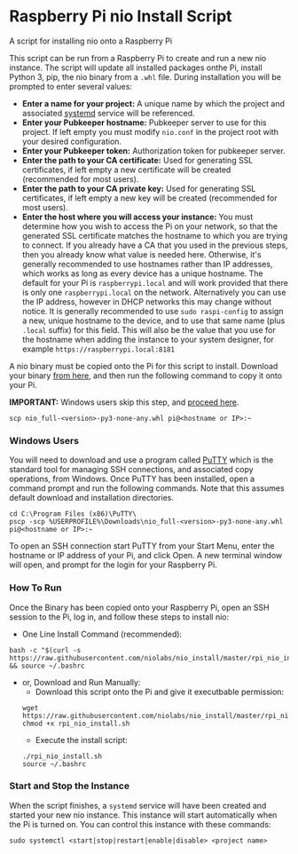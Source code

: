 # Raspberry Pi nio Install Script
A script for installing nio onto a Raspberry Pi

This script can be run from a Raspberry Pi to create and run a new nio instance. The script will update all installed packages onthe Pi, install Python 3, pip, the nio binary from a `.whl` file. During installation you will be prompted to enter several values:

* **Enter a name for your project:** A unique name by which the project and associated [systemd](https://manpages.debian.org/stretch/systemd/systemd.service.5.en.html) service will be referenced.
* **Enter your Pubkeeper hostname:** Pubkeeper server to use for this project. If left empty you must modify `nio.conf` in the project root with your desired configuration.
* **Enter your Pubkeeper token:** Authorization token for pubkeeper server.
* **Enter the path to your CA certificate:** Used for generating SSL certificates, if left empty a new certificate will be created (recommended for most users).
* **Enter the path to your CA private key:** Used for generating SSL certificates, if left empty a new key will be created (recommended for most users).
* **Enter the host where you will access your instance:** You must determine how you wish to access the Pi on your network, so that the generated SSL certificate matches the hostname to which you are trying to connect. If you already have a CA that you used in the previous steps, then you already know what value is needed here. Otherwise, it's generally recommended to use hostnames rather than IP addresses, which works as long as every device has a unique hostname. The default for your Pi is `raspberrypi.local` and will work provided that there is only one `raspberrypi.local` on the network. Alternatively you can use the IP address, however in DHCP networks this may change without notice. It is generally recommended to use `sudo raspi-config` to assign a new, unique hostname to the device, and to use that same name (plus `.local` suffix) for this field. This will also be the value that you use for the hostname when adding the instance to your system designer, for example `https://raspberrypi.local:8181`

A nio binary must be copied onto the Pi for this script to install. Download your binary [from here](https://account.n.io/binaries/download), and then run the following command to copy it onto your Pi.

**IMPORTANT:** Windows users skip this step, and [proceed here](#windows).
```
scp nio_full-<version>-py3-none-any.whl pi@<hostname or IP>:~
```

### <a name="windows"></a>Windows Users
You will need to download and use a program called [PuTTY](https://www.putty.org/) which is the standard tool for managing SSH connections, and associated copy operations, from Windows. Once PuTTY has been installed, open a command prompt and run the following commands. Note that this assumes default download and installation directories.
```
cd C:\Program Files (x86)\PuTTY\
pscp -scp %USERPROFILE%\Downloads\nio_full-<version>-py3-none-any.whl pi@<hostname or IP>:~
```

To open an SSH connection start PuTTY from your Start Menu, enter the hostname or IP address of your Pi, and click Open. A new terminal window will open, and prompt for the login for your Raspberry Pi.

### How To Run
Once the Binary has been copied onto your Raspberry Pi, open an SSH session to the Pi, log in, and follow these steps to install nio:
* One Line Install Command (recommended):
```
bash -c "$(curl -s https://raw.githubusercontent.com/niolabs/nio_install/master/rpi_nio_install.sh)" && source ~/.bashrc
```
* or, Download and Run Manually:
  * Download this script onto the Pi and give it executbable permission:
  ```
  wget https://raw.githubusercontent.com/niolabs/nio_install/master/rpi_nio_install.sh
  chmod +x rpi_nio_install.sh
  ```
  * Execute the install script:
  ```
  ./rpi_nio_install.sh
  source ~/.bashrc
  ```

### Start and Stop the Instance
When the script finishes, a `systemd` service will have been created and started your new nio instance. This instance will start automatically when the Pi is turned on. You can control this instance with these commands:
```
sudo systemctl <start|stop|restart|enable|disable> <project name>
```
